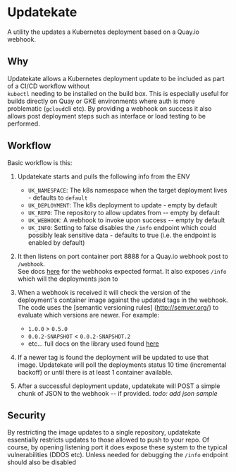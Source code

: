 # Updatekate
A utility the updates a Kubernetes deployment based on a Quay.io webhook. 

## Why
Updatekate allows a Kubernetes deployment update to be included as part of a CI/CD workflow without  
 `kubectl` needing to be installed on the build box.  This is especially useful for builds directly on Quay or 
GKE environments where auth is more problematic (`gcloud`cli etc). By providing a webhook on success it also allows
post deployment steps such as interface or load testing to be performed.  

## Workflow

Basic workflow is this:

1) Updatekate starts and pulls the following info from the ENV
    * `UK_NAMESPACE`: The k8s namespace when the target deployment lives - defaults to `default` 
    * `UK_DEPLOYMENT`: The k8s deployment to update - empty by default 
    * `UK_REPO`: The repository to allow updates from -- empty by default
    * `UK_WEBHOOK`: A webhook to invoke upon success -- empty by default
    * `UK_INFO`: Setting to false disables the `/info` endpoint which could possibly leak sensitive data - defaults to true (i.e. the endpoint is enabled by default)

2) It then listens on port container port 8888 for a Quay.io webhook post to `/webhook`.  
See docs [here](https://docs.quay.io/guides/notifications.html) for the webhooks expected format.  It also exposes
`/info` which will the deployments json to 

3) When a webhook is received it will check the version of the deployment's container image against the updated tags in 
the webhook. The code uses the [semantic versioning rules] (http://semver.org/) to evaluate which versions are newer. 
For example:
    * `1.0.0` > `0.5.0`
    * `0.0.2-SNAPSHOT` < `0.0.2-SNAPSHOT.2`
    * etc... full docs on the library used found [here](https://github.com/blang/semver)
    
4) If a newer tag is found the deployment will be updated to use that image. Updatekate will poll the deployments 
status 10 time (incremental backoff) or until there is at least 1 container available.

5) After a successful deployment update, updatekate will POST a simple chunk of JSON to the webhook -- if provided.
  _todo: add json sample_

## Security 
By restricting the image updates to a single repository, updatekate essentially restricts updates to those allowed
to push to your repo. Of course, by opening listening port it does expose these system to the typical vulnerabilities (DDOS etc).
Unless needed for debugging the `/info` endpoint should also be disabled   